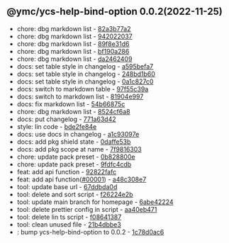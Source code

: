 <a name="0.0.2">

## @ymc/ycs-help-bind-option 0.0.2(2022-11-25)</a> 
- chore: dbg markdown list - [82a3b77a2](https://github.com/ymc-github/js-idea/commit/e82a3b77a2dd292ce747a2c2e66e2f06e9565dbe "chore(core): dbg markdown list&#10;&#10;export encode,decode handle&#10;define some transfrom&#10;binary,unit16,uri&#10;&#10;generated by ymc@robot")
- chore: dbg markdown list - [942022037](https://github.com/ymc-github/js-idea/commit/794202203798513e726213e5cd4155aacd036802 "chore(core): dbg markdown list&#10;&#10;encodeUri,&#10;decodeUri,&#10;encodeUnit16,&#10;decodeUnit16,&#10;encodeUtf8,&#10;decodeUtf8,&#10;getBase64FromBinary,&#10;getBinaryFromBase64,&#10;randomKeys,&#10;encodeBase64,&#10;decodeBase64,&#10;encode,&#10;decode&#10;&#10;generated by ymc@robot")
- chore: dbg markdown list - [89f8e31d6](https://github.com/ymc-github/js-idea/commit/189f8e31d6e9a591a7c36f961673b5174714cbb3 "chore(core): dbg markdown list&#10;&#10;encodeUri,&#10;decodeUri,&#10;encodeUnit16,&#10;decodeUnit16,&#10;encodeUtf8,&#10;decodeUtf8,&#10;randomKeys,&#10;encodeBase64,&#10;decodeBase64,&#10;encode,&#10;decode&#10;&#10;generated by ymc@robot")
- chore: dbg markdown list - [bf190a286](https://github.com/ymc-github/js-idea/commit/1bf190a286c60b93a9928949aa80490866fc932f "chore(core): dbg markdown list&#10;&#10;dbg header title link&#10;&#10;generated by ymc@robot")
- chore: dbg markdown list - [da2462409](https://github.com/ymc-github/js-idea/commit/3da2462409b030969da7ebb402dc7eb20164954b "chore(core): dbg markdown list&#10;&#10;set option.n=10 in demo&#10;&#10;generated by ymc@robot")
- docs: set table style in changelog - [a595befa7](https://github.com/ymc-github/js-idea/commit/ea595befa76d315220a883a6a1007379b184381a "docs(core): set table style in changelog&#10;&#10;to keep zero error,warn&#10;to keep package.json to be not-modified&#10;&#10;generated by ymc@robot")
- docs: set table style in changelog - [248bd1b60](https://github.com/ymc-github/js-idea/commit/3248bd1b60c2242c1bc8ef817db179ca0a29593d "docs(core): set table style in changelog&#10;&#10;to keep zero error,warn&#10;to keep package.json to be not-modified&#10;&#10;generated by ymc@robot")
- docs: set table style in changelog - [0a1c827c0](https://github.com/ymc-github/js-idea/commit/40a1c827c0238ea24a6b062a06df5829005f3c12 "docs(core): set table style in changelog&#10;&#10;to keep zero error,warn&#10;to keep package.json to be not-modified&#10;&#10;generated by ymc@robot")
- docs: switch to markdown table - [97f55c39a](https://github.com/ymc-github/js-idea/commit/097f55c39a0f2b51d772d0e7b0b855e8d07e610f "docs(core): switch to markdown table&#10;&#10;to keep zero error,warn&#10;to keep package.json to be not-modified&#10;&#10;generated by ymc@robot")
- docs: switch to markdown list - [81904e997](https://github.com/ymc-github/js-idea/commit/781904e9974f1f40f86645a861e921fed1483fba "docs(core): switch to markdown list&#10;&#10;do not ignore docs type&#10;&#10;generated by ymc@robot")
- docs: fix markdown list - [54b66875c](https://github.com/ymc-github/js-idea/commit/454b66875c590757eb1814750b0117afef91b9ed "docs(core): fix markdown list&#10;&#10;do not ignore docs type&#10;&#10;generated by ymc@robot")
- chore: dbg markdown list - [8524cf6a8](https://github.com/ymc-github/js-idea/commit/98524cf6a8b8764d7a4ae891e5c9207b30ee1585 "chore(core): dbg markdown list&#10;&#10;set table center&#10;set col width&#10;&#10;generated by ymc@robot")
- docs: put changelog - [771a63d42](https://github.com/ymc-github/js-idea/commit/d771a63d42c9a82a3f2e9930679b647f6eb96b09 "docs(core): put changelog&#10;&#10;export handle as default&#10;&#10;generated by ymc@robot")
- style: lin code - [bde2fe84e](https://github.com/ymc-github/js-idea/commit/0bde2fe84edb04e24aad3359ec0b42068f306f65 "style(core): lin code&#10;&#10;to keep zero error,warn&#10;to keep package.json to be not-modified&#10;&#10;generated by ymc@robot")
- docs: use docs in changelog - [a1c93097e](https://github.com/ymc-github/js-idea/commit/da1c93097e6157dae2617b6a9af7a89b1cb3ca9b "docs(core): use docs in changelog&#10;&#10;to keep zero error,warn&#10;to keep package.json to be not-modified&#10;&#10;generated by ymc@robot")
- docs: add pkg shield state - [0daffe53b](https://github.com/ymc-github/js-idea/commit/70daffe53b6c859d4f8694ac9be18997df7407c4 "docs(core): add pkg shield state&#10;&#10;update lin,tes state in readme.md&#10;update banner in dist&#10;&#10;generated by ymc@robot")
- docs: add pkg scope at name - [7f9816303](https://github.com/ymc-github/js-idea/commit/17f9816303affed7df6cf9d56cf31f4ee2c7cbd5 "docs(core): add pkg scope at name&#10;&#10;args to flags&#10;&#10;generated by ymc@robot")
- chore: update pack preset - [0b828800e](https://github.com/ymc-github/js-idea/commit/50b828800e5f33851935c859740ab02e65426490 "chore(core): update pack preset&#10;&#10;export handle as default&#10;&#10;generated by ymc@robot")
- chore: update pack preset - [9fdfc4cdb](https://github.com/ymc-github/js-idea/commit/89fdfc4cdbe66ccc581ebaba915086f77b411358 "chore(core): update pack preset&#10;&#10;export handle as default&#10;&#10;generated by ymc@robot")
- feat: add api function - [92822fafc](https://github.com/ymc-github/js-idea/commit/292822fafc1228755cb27b767dd6f75c95e98c2e "feat(core): add api function&#10;&#10;")
- feat: add api function([#00001](https://github.com/ymc-github/js-idea/pull/00001)) - [a48c308e7](https://github.com/ymc-github/js-idea/commit/2a48c308e7edcfe10180b6f8f5d2dcce3cde2dd9 "feat(core): add api function([#00001](https://github.com/ymc-github/js-idea/pull/00001))&#10;&#10;support exec('git --version',execOpts)&#10;&#10;[#00001](https://github.com/ymc-github/js-idea/pull/00001)&#10;generated by ymc@robot #00001")
- tool: update base url - [67ddbda0d](https://github.com/ymc-github/js-idea/commit/067ddbda0db83ad5f9ca609cc59e33b6aea4a6c0 "tool(core): update base url&#10;&#10;")
- tool: delete and sort script - [f26224e2b](https://github.com/ymc-github/js-idea/commit/5f26224e2bc70af3b0764c27bff78f5e2f7279bb "tool(core): delete and sort script&#10;&#10;")
- tool: update main branch for homepage - [6abe42224](https://github.com/ymc-github/js-idea/commit/96abe4222412dab55af0638b5d656dff16eaafeb "tool(core): update main branch for homepage&#10;&#10;")
- tool: delete prettier config in script - [aa40eb471](https://github.com/ymc-github/js-idea/commit/3aa40eb4715bcbdd5b209f7f4f9a82acb8218a9b "tool(core): delete prettier config in script&#10;&#10;")
- tool: delete lin ts script - [f08641387](https://github.com/ymc-github/js-idea/commit/3f08641387ecd32711c9fb5f5f05db0b8acb3b0e "tool(core): delete lin ts script&#10;&#10;")
- tool: clean unused file - [21b4dbbe3](https://github.com/ymc-github/js-idea/commit/e21b4dbbe3059079889abb52be444ddf5c1c9e3c "tool(core): clean unused file&#10;&#10;")
- : bump ycs-help-bind-option to 0.0.2 - [1c78d0ac6](https://github.com/ymc-github/js-idea/commit/01c78d0ac6e6db7f91648e04f3f27255897ccb84 "&#10;&#10;")